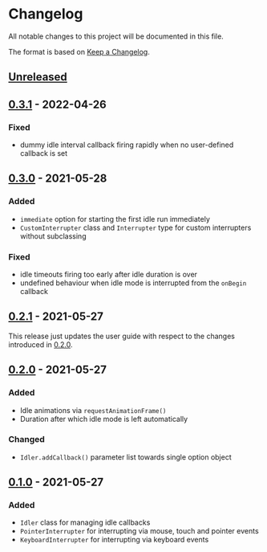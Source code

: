# Changelog

All notable changes to this project will be documented in this file.

The format is based on [Keep a Changelog](https://keepachangelog.com/en/1.0.0/).

## [Unreleased]

## [0.3.1] - 2022-04-26

### Fixed

- dummy idle interval callback firing rapidly when no user-defined callback is set

## [0.3.0] - 2021-05-28

### Added

- `immediate` option for starting the first idle run immediately
- `CustomInterrupter` class and `Interrupter` type for custom interrupters without subclassing

### Fixed

- idle timeouts firing too early after idle duration is over
- undefined behaviour when idle mode is interrupted from the `onBegin` callback

## [0.2.1] - 2021-05-27

This release just updates the user guide with respect to the changes introduced in [0.2.0].

## [0.2.0] - 2021-05-27

### Added

- Idle animations via `requestAnimationFrame()`
- Duration after which idle mode is left automatically

### Changed

- `Idler.addCallback()` parameter list towards single option object

## [0.1.0] - 2021-05-27

### Added

- `Idler` class for managing idle callbacks
- `PointerInterrupter` for interrupting via mouse, touch and pointer events
- `KeyboardInterrupter` for interrupting via keyboard events

[unreleased]: https://github.com/IMAGINARY/idler/compare/v0.3.1...HEAD
[0.3.1]: https://github.com/IMAGINARY/idler/compare/v0.3.0...v0.3.1
[0.3.0]: https://github.com/IMAGINARY/idler/compare/v0.2.1...v0.3.0
[0.2.1]: https://github.com/IMAGINARY/idler/compare/v0.2.0...v0.2.1
[0.2.0]: https://github.com/IMAGINARY/idler/compare/v0.1.0...v0.2.0
[0.1.0]: https://github.com/IMAGINARY/idler/compare/v0.0.0...v0.1.0
